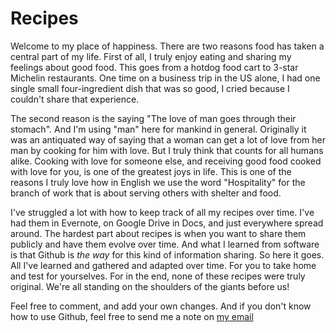 # Recipes

Welcome to my place of happiness. There are two reasons food has taken a central part of my life. First of all, I truly enjoy eating and sharing my feelings about good food. This goes from a hotdog food cart to 3-star Michelin restaurants. One time on a business trip in the US alone, I had one single small four-ingredient dish that was so good, I cried because I couldn't share that experience.

The second reason is the saying "The love of man goes through their stomach". And I'm using "man" here for mankind in general. Originally it was an antiquated way of saying that a woman can get a lot of love from her man by cooking for him with love. But I truly think that counts for all humans alike. Cooking with love for someone else, and receiving good food cooked with love for you, is one of the greatest joys in life. This is one of the reasons I truly love how in English we use the word "Hospitality" for the branch of work that is about serving others with shelter and food.

I've struggled a lot with how to keep track of all my recipes over time. I've had them in Evernote, on Google Drive in Docs, and just everywhere spread around. The hardest part about recipes is when you want to share them publicly and have them evolve over time. And what I learned from software is that Github is *the way* for this kind of information sharing. So here it goes. All I've learned and gathered and adapted over time. For you to take home and test for yourselves. For in the end, none of these recipes were truly original. We're all standing on the shoulders of the giants before us!

Feel free to comment, and add your own changes. And if you don't know how to use Github, feel free to send me a note on [my email](mailto:hansdeleenheer@gmail.com)
